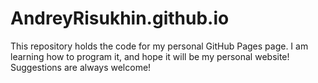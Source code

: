 # AndreyRisukhin.github.io
This repository holds the code for my personal GitHub Pages page. I am learning how to program it, and hope it will be my personal website! 
Suggestions are always welcome!

